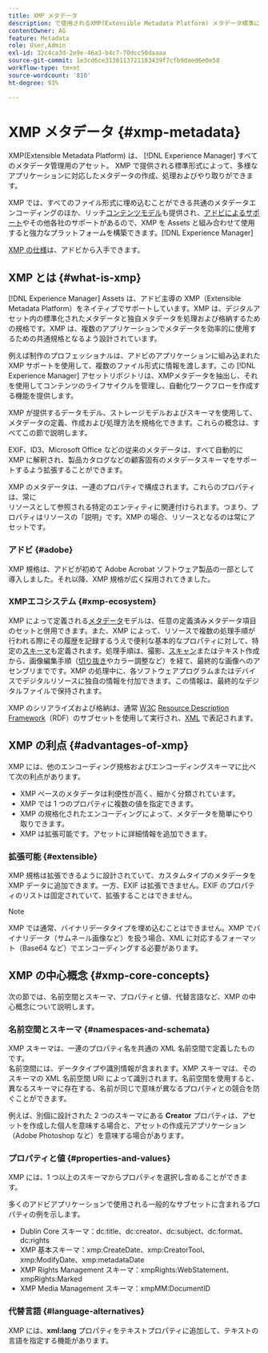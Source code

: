 ```yaml
---
title: XMP メタデータ
description: で使用されるXMP(Extensible Metadata Platform) メタデータ標準について説明します。 [!DNL Experience Manager] メタデータ管理用のアセット。 XMP で提供される標準形式によって、多様なアプリケーションに対応したメタデータの作成、処理およびやり取りができます。
contentOwner: AG
feature: Metadata
role: User,Admin
exl-id: 32c4ca3d-2e9e-46a3-b4c7-70dcc50daaaa
source-git-commit: 1e3cd6ce3138113721183439f7cfb9daed6e0e58
workflow-type: tm+mt
source-wordcount: '810'
ht-degree: 93%

---
```


# XMP メタデータ {#xmp-metadata}

XMP(Extensible Metadata Platform) は、 [!DNL Experience Manager] すべてのメタデータ管理用のアセット。 XMP で提供される標準形式によって、多様なアプリケーションに対応したメタデータの作成、処理およびやり取りができます。

XMP では、すべてのファイル形式に埋め込むことができる共通のメタデータエンコーディングのほか、リッチ[コンテンツモデル](xmp.md#xmp-core-concepts)も提供され、[アドビによるサポート](xmp.md#advantages-of-xmp)やその他各社のサポートがあるので、XMP を Assets と組み合わせて使用すると強力なプラットフォームを構築できます。[!DNL Experience Manager]

[XMP の仕様](https://www.adobe.com/devnet/xmp.html)は、アドビから入手できます。

## XMP とは {#what-is-xmp}

[!DNL Experience Manager] Assets は、アドビ主導の XMP（Extensible Metadata Platform）をネイティブでサポートしています。XMP は、デジタルアセット内の標準化されたメタデータと独自メタデータを処理および格納するための規格です。XMP は、複数のアプリケーションでメタデータを効率的に使用するための共通規格となるよう設計されています。

例えば制作のプロフェッショナルは、アドビのアプリケーションに組み込まれた XMP サポートを使用して、複数のファイル形式に情報を渡します。この [!DNL Experience Manager] アセットリポジトリは、XMPメタデータを抽出し、それを使用してコンテンツのライフサイクルを管理し、自動化ワークフローを作成する機能を提供します。

XMP が提供するデータモデル、ストレージモデルおよびスキーマを使用して、メタデータの定義、作成および処理方法を規格化できます。これらの概念は、すべてこの節で説明します。

EXIF、ID3、Microsoft Office などの従来のメタデータは、すべて自動的に XMP に解釈され、製品カタログなどの顧客固有のメタデータスキーマをサポートするよう拡張することができます。

XMP のメタデータは、一連のプロパティで構成されます。これらのプロパティは、常に\
リソースとして参照される特定のエンティティに関連付けられます。つまり、プロパティはリソースの「説明」です。XMP の場合、リソースとなるのは常にアセットです。

### アドビ {#adobe}

XMP 規格は、アドビが初めて Adobe Acrobat ソフトウェア製品の一部として導入しました。それ以降、XMP 規格が広く採用されてきました。

### XMPエコシステム {#xmp-ecosystem}

XMP によって定義される[メタデータ](https://en.wikipedia.org/wiki/Metadata)モデルは、任意の定義済みメタデータ項目のセットと併用できます。また、XMP によって、リソースで複数の処理手順が行われる際にその履歴を記録するうえで便利な基本的なプロパティに対して、特定の[スキーマ](https://en.wikipedia.org/wiki/XML_schema)も定義されます。処理手順は、撮影、[スキャン](https://en.wikipedia.org/wiki/Image_scanner)またはテキスト作成から、画像編集手順（[切り抜き](https://en.wikipedia.org/wiki/Cropping_%28image%29)やカラー調整など）を経て、最終的な画像へのアセンブリまでです。XMP の処理中に、各ソフトウェアプログラムまたはデバイスでデジタルリソースに独自の情報を付加できます。この情報は、最終的なデジタルファイルで保持されます。

XMP のシリアライズおよび格納は、通常 [W3C](https://ja.wikipedia.org/wiki/World_Wide_Web_Consortium) [Resource Description Framework](https://ja.wikipedia.org/wiki/Resource_Description_Framework)（RDF）のサブセットを使用して実行され、[XML](https://ja.wikipedia.org/wiki/XML) で表記されます。

## XMP の利点 {#advantages-of-xmp}

XMP には、他のエンコーディング規格およびエンコーディングスキーマに比べて次の利点があります。

* XMP ベースのメタデータは利便性が高く、細かく分類されています。
* XMP では 1 つのプロパティに複数の値を指定できます。
* XMP の規格化されたエンコーディングによって、メタデータを簡単にやり取りできます。
* XMP は拡張可能です。アセットに詳細情報を追加できます。

### 拡張可能 {#extensible}

XMP 規格は拡張できるように設計されていて、カスタムタイプのメタデータを XMP データに追加できます。一方、EXIF は拡張できません。EXIF のプロパティのリストは固定されていて、拡張することはできません。

>[!NOTE]
>
>XMP では通常、バイナリデータタイプを埋め込むことはできません。XMP でバイナリデータ（サムネール画像など）を扱う場合、XML に対応するフォーマット（Base64 など）でエンコーディングする必要があります。

## XMP の中心概念 {#xmp-core-concepts}

次の節では、名前空間とスキーマ、プロパティと値、代替言語など、XMP の中心概念について説明します。

### 名前空間とスキーマ {#namespaces-and-schemata}

XMP スキーマは、一連のプロパティ名を共通の XML 名前空間で定義したものです。\
名前空間には、データタイプや識別情報が含まれます。XMP スキーマは、そのスキーマの XML 名前空間 URI によって識別されます。名前空間を使用すると、異なるスキーマに存在する、名前が同じで意味が異なるプロパティとの競合を防ぐことができます。

例えば、別個に設計された 2 つのスキーマにある **Creator** プロパティは、アセットを作成した個人を意味する場合と、アセットの作成元アプリケーション（Adobe Photoshop など）を意味する場合があります。

### プロパティと値 {#properties-and-values}

XMP には、1 つ以上のスキーマからプロパティを選択し含めることができます。

多くのアドビアプリケーションで使用される一般的なサブセットに含まれるプロパティの例を示します。

* Dublin Core スキーマ：dc:title、dc:creator、dc:subject、dc:format、dc:rights
* XMP 基本スキーマ：xmp:CreateDate、xmp:CreatorTool、xmp:ModifyDate、xmp:metadataDate
* XMP Rights Management スキーマ：xmpRights:WebStatement、xmpRights:Marked
* XMP Media Management スキーマ：xmpMM:DocumentID

### 代替言語 {#language-alternatives}

XMP には、**xml:lang** プロパティをテキストプロパティに追加して、テキストの言語を指定する機能があります。
